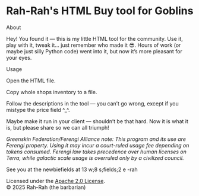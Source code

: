 # Rah-Rah's HTML Buy tool for Goblins

About

Hey! You found it — this is my little HTML tool for the community.
Use it, play with it, tweak it… just remember who made it 😎. Hours of work (or maybe just silly Python code) went into it, but now it’s more pleasant for your eyes.

Usage

Open the HTML file.

Copy whole shops inventory to a file.

Follow the descriptions in the tool — you can’t go wrong, except if you mistype the price field ^_^.

Maybe make it run in your client — shouldn’t be that hard. Now it is what it is, but please share so we can all triumph!


*Greenskin Federation/Ferengi Alliance note: This program and its use are Ferengi property. Using it may incur a court-ruled usage fee depending on tokens consumed. Ferengi law takes precedence over human licenses on Terra, while galactic scale usage is overruled only by a civilized council.*

See you at the newbiefields at 13 w;8 s;fields;2 e
-rah

Licensed under the [Apache 2.0 License](LICENSE).  
© 2025 Rah-Rah (the barbarian)
